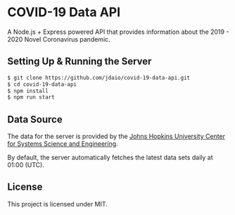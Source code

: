 # COVID-19 Data API

A Node.js + Express powered API that provides information about the 2019 - 2020 Novel Coronavirus pandemic.

## Setting Up & Running the Server

```sh
$ git clone https://github.com/jdaio/covid-19-data-api.git
$ cd covid-19-data-api
$ npm install
$ npm run start
```

## Data Source

The data for the server is provided by the [Johns Hopkins University Center for Systems Science and Engineering](https://github.com/CSSEGISandData/COVID-19).

By default, the server automatically fetches the latest data sets daily at 01:00 (UTC).

## License

This project is licensed under MIT.
